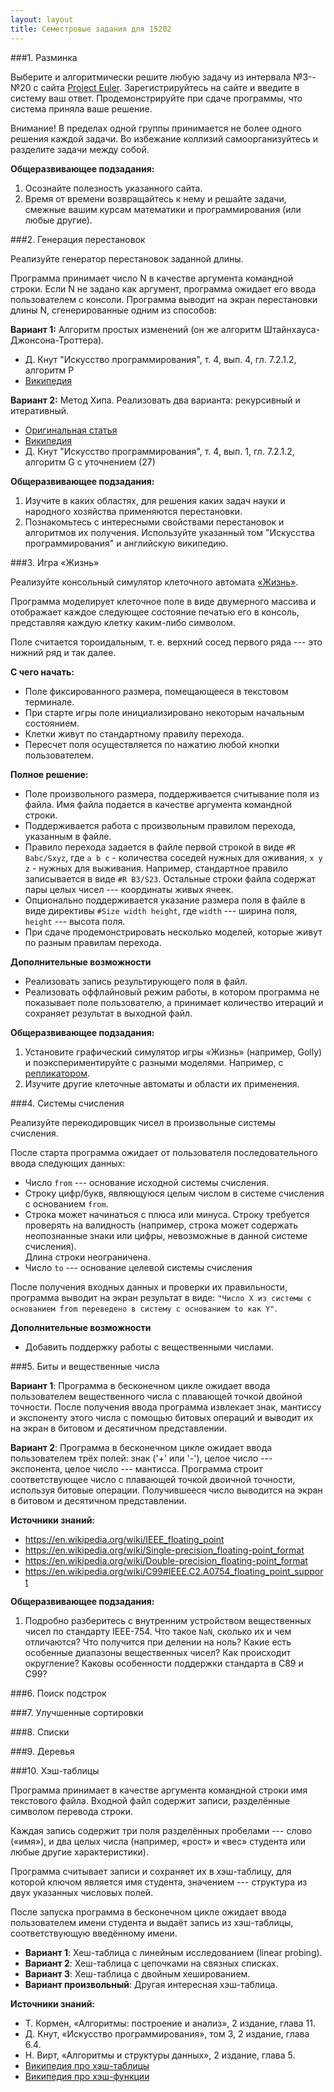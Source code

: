 ```yaml
---
layout: layout
title: Семестровые задания для 15202
---
```


###1. Разминка
  
Выберите и алгоритмически решите любую задачу из интервала №3--№20 с сайта [Project Euler](http://projecteuler.net). 
Зарегистрируйтесь на сайте и введите в систему ваш ответ. Продемонстрируйте при сдаче программы, что система приняла ваше решение.
 
Внимание! В пределах одной группы принимается не более одного решения каждой задачи. Во избежание коллизий самоорганизуйтесь и разделите задачи между собой. 

**Общеразвивающее подзадания:**

  1. Осознайте полезность указанного сайта.
  2. Время от времени возвращайтесь к нему и решайте задачи, смежные вашим курсам математики и программирования (или любые другие).

###2. Генерация перестановок

Реализуйте генератор перестановок заданной длины.

Программа принимает число N в качестве аргумента командной строки. Если N не задано как аргумент, программа ожидает его ввода пользователем с консоли. Программа выводит на экран перестановки длины N, сгенерированные одним из способов:

**Вариант 1:** Алгоритм простых изменений (он же алгоритм Штайнхауса-Джонсона-Троттера).  
  
  * Д. Кнут "Искусство программирования", т. 4, вып. 4, гл. 7.2.1.2, алгоритм P
  * [Википедия](https://en.wikipedia.org/wiki/Steinhaus%E2%80%93Johnson%E2%80%93Trotter_algorithm)

**Вариант 2:** Метод Хипа. Реализовать два варианта: рекурсивный и итеративный.

  * [Оригинальная статья](http://comjnl.oxfordjournals.org/content/6/3/293.full.pdf)
  * [Википедия](https://en.wikipedia.org/wiki/Heap's_algorithm)
  * Д. Кнут "Искусство программирования", т. 4, вып. 1, гл. 7.2.1.2, алгоритм G с уточнением (27)

**Общеразвивающее подзадания:**
  
  1. Изучите в каких областях, для решения каких задач науки и народного хозяйства применяются перестановки.
  2. Познакомьтесь с интересными свойствами перестановок и алгоритмов их получения. Используйте указанный том "Искусства программирования" и английскую википедию.

###3. Игра «Жизнь»

Реализуйте консольный симулятор клеточного автомата [«Жизнь»](http://en.wikipedia.org/wiki/Conway's_Game_of_Life).

Программа моделирует клеточное поле в виде двумерного массива и отображает каждое следующее состояние печатью его в консоль, представляя каждую клетку каким-либо символом.

Поле считается тороидальным, т. е. верхний сосед первого ряда --- это нижний ряд и так далее.

**С чего начать:**

  * Поле фиксированного размера, помещающееся в текстовом терминале.
  * При старте игры поле инициализировано некоторым начальным состоянием.
  * Клетки живут по стандартному правилу перехода.
  * Пересчет поля осуществляется по нажатию любой кнопки пользователем.
   
**Полное решение:**

  * Поле произвольного размера, поддерживается считывание поля из файла. Имя файла подается в качестве аргумента командной строки.
  * Поддерживается работа с произвольным правилом перехода, указанным в файле.
  * Правило перехода задается в файле первой строкой в виде `#R Babc/Sxyz`, где `a b c` - количества соседей нужных для оживания, `x y z` - нужных для выживания. Например, стандартное правило записывается в виде `#R B3/S23`. Остальные строки файла содержат пары целых чисел --- координаты живых ячеек.
  * Опционально поддерживается указание размера поля в файле в виде директивы `#Size width height`, где `width` --- ширина поля, `height` --- высота поля.
  * При сдаче продемонстрировать несколько моделей, которые живут по разным правилам перехода.

**Дополнительные возможности**

  * Реализовать запись результирующего поля в файл.
  * Реализовать оффлайновый режим работы, в котором программа не показывает поле пользователю, а принимает количество итераций и сохраняет результат в выходной файл.

**Общеразвивающее подзадания:**
  
  1. Установите графический симулятор игры «Жизнь» (например, Golly) и поэкспериментируйте с разными моделями. Например, с [репликатором](https://science.d3.ru/replikator-v-igre-zhizn-559544/).
  2. Изучите другие клеточные автоматы и области их применения.

###4. Системы счисления

Реализуйте перекодировщик чисел в произвольные системы счисления.

После старта программа ожидает от пользователя последовательного ввода следующих данных: 
  
  * Число `from` --- основание исходной системы счисления.
  * Строку цифр/букв, являющуюся целым числом в системе счисления с основанием `from`. 
  * Строка может начинаться с плюса или минуса. Строку требуется проверять на валидность (например, строка может содержать неопознанные знаки или цифры, невозможные в данной системе счисления).  
    Длина строки неограничена.
  * Число `to` --- основание целевой системы счисления  

После получения входных данных и проверки их правильности, программа выводит на экран результат в виде: `"Число X из системы с основанием from переведено в систему с основанием to как Y"`.

**Дополнительные возможности**

  * Добавить поддержку работы с вещественными числами.

###5. Биты и вещественные числа

   **Вариант 1**: Программа в бесконечном цикле ожидает ввода пользователем вещественного числа с плавающей точкой двойной точности. После получения ввода программа извлекает знак, мантиссу и экспоненту этого числа с помощью битовых операций и выводит их на экран в битовом и десятичном представлении.

   **Вариант 2**: Программа в бесконечном цикле ожидает ввода пользователем трёх полей: знак ('+' или '-'), целое число --- экспонента, целое число --- мантисса. Программа строит соответствующее число с плавающей точкой двоичной точности, используя битовые операции. Получившееся число выводится на экран в битовом и десятичном представлении.

**Источники знаний:**

  * https://en.wikipedia.org/wiki/IEEE_floating_point
  * https://en.wikipedia.org/wiki/Single-precision_floating-point_format
  * https://en.wikipedia.org/wiki/Double-precision_floating-point_format
  * https://en.wikipedia.org/wiki/C99#IEEE.C2.A0754_floating_point_support

**Общеразвивающее подзадания:**

  1. Подробно разберитесь с внутренним устройством вещественных чисел по стандарту IEEE-754. Что такое `NaN`, сколько их и чем отличаются? Что получится при делении на ноль? Какие есть особенные диапазоны вещественных чисел? Как происходит округление? Каковы особенности поддержки стандарта в C89 и С99?

###6. Поиск подстрок

###7. Улучшенные сортировки

###8. Списки

###9. Деревья

###10. Хэш-таблицы

Программа принимает в качестве аргумента командной строки имя текстового файла. Входной файл содержит записи, разделённые символом перевода строки.

Каждая запись содержит три поля разделённых пробелами --- слово («имя»), и два целых числа (например, «рост» и «вес» студента или любые другие характеристики).

Программа считывает записи и сохраняет их в хэш-таблицу, для которой ключом является имя студента, значением --- структура из двух указанных числовых полей.

После запуска программа в бесконечном цикле ожидает ввода пользователем имени студента и выдаёт запись из хэш-таблицы, соответствующую введённому имени.

  * **Вариант 1**: Хеш-таблица с линейным исследованием (linear probing).
  * **Вариант 2**: Хеш-таблица c цепочками на связных списках.
  * **Вариант 3**: Хеш-таблица с двойным хешированием.
  * **Вариант произвольный**: Другая интересная хэш-таблица.

**Источники знаний:**

  * Т. Кормен, «Алгоритмы: построение и анализ», 2 издание, глава 11.
  * Д. Кнут, «Искусство программирования», том 3, 2 издание, глава 6.4.
  * Н. Вирт, «Алгоритмы и структуры данных», 2 издание, глава 5.
  * [Википедия про хэш-таблицы](https://en.wikipedia.org/wiki/Hash_table)
  * [Википедия про хэш-функции](https://en.wikipedia.org/wiki/Hash_function)
